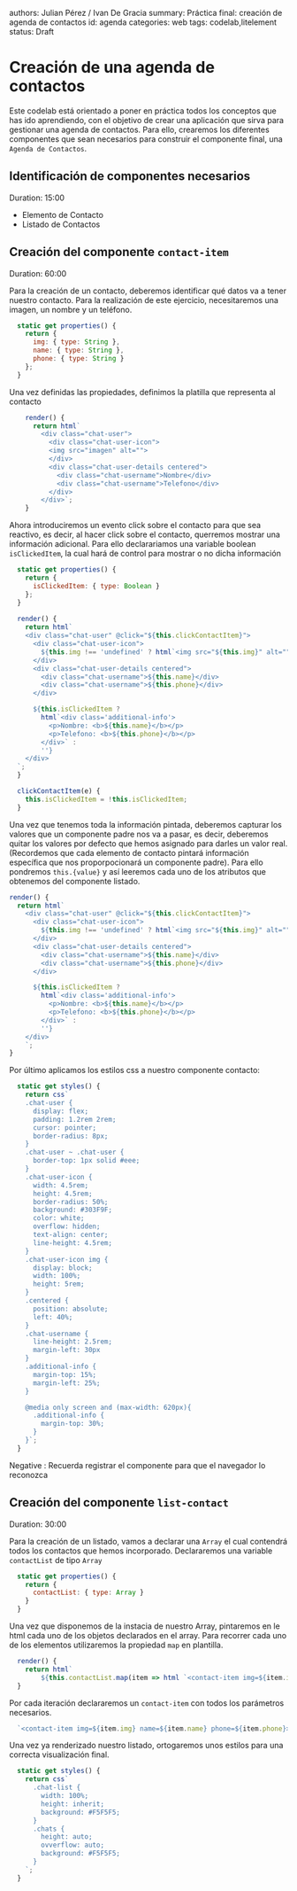 authors: Julian Pérez / Ivan De Gracia
summary: Práctica final: creación de agenda de contactos
id: agenda
categories: web
tags: codelab,litelement
status: Draft

# Creación de una agenda de contactos

Este codelab está orientado a poner en práctica todos los conceptos que has ido aprendiendo, con el objetivo de crear una aplicación que sirva para gestionar una agenda de contactos.
Para ello, crearemos los diferentes componentes que sean necesarios para construir el componente final, una `Agenda de Contactos`.

## Identificación de componentes necesarios
Duration: 15:00

* Elemento de Contacto
* Listado de Contactos

## Creación del componente `contact-item`
Duration: 60:00

Para la creación de un contacto, deberemos identificar qué datos va a tener nuestro contacto. Para la realización de este ejercicio, necesitaremos una imagen, un nombre y un teléfono.

```javascript
  static get properties() {
    return {
      img: { type: String },
      name: { type: String },
      phone: { type: String }
    };
  }
```

Una vez definidas las propiedades, definimos la platilla que representa al contacto

```javascript
    render() {
      return html`
        <div class="chat-user">
          <div class="chat-user-icon">
          <img src="imagen" alt="">
          </div>
          <div class="chat-user-details centered">
            <div class="chat-username">Nombre</div>
            <div class="chat-username">Telefono</div>
          </div>
        </div>`;
    }
```

Ahora introduciremos un evento click sobre el contacto para que sea reactivo, es decir, al hacer click sobre el contacto, querremos mostrar una información adicional. Para ello declarariamos una variable boolean `isClickedItem`, la cual hará de control para mostrar o no dicha información

```javascript
  static get properties() {
    return {
      isClickedItem: { type: Boolean }
    };
  }
  
  render() {
    return html`
    <div class="chat-user" @click="${this.clickContactItem}">
      <div class="chat-user-icon">
        ${this.img !== 'undefined' ? html`<img src="${this.img}" alt="">` : html`${this.formatName(this.name)}`}
      </div>
      <div class="chat-user-details centered">
        <div class="chat-username">${this.name}</div>
        <div class="chat-username">${this.phone}</div>
      </div>

      ${this.isClickedItem ?
        html`<div class='additional-info'>
          <p>Nombre: <b>${this.name}</b></p>
          <p>Telefono: <b>${this.phone}</b></p>
        </div>` :
        ''}
    </div>
  `;
  }

  clickContactItem(e) {
    this.isClickedItem = !this.isClickedItem;
  }
```

Una vez que tenemos toda la información pintada, deberemos capturar los valores que un componente padre nos va a pasar, es decir, deberemos quitar los valores por defecto que hemos asignado para darles un valor real. (Recordemos que cada elemento de contacto pintará información específica que nos proporpocionará un componente padre). Para ello pondremos `this.{value}` y así leeremos cada uno de los atributos que obtenemos del componente listado.

```javascript
render() {
  return html`
    <div class="chat-user" @click="${this.clickContactItem}">
      <div class="chat-user-icon">
        ${this.img !== 'undefined' ? html`<img src="${this.img}" alt="">` : html`${this.formatName(this.name)}`}
      </div>
      <div class="chat-user-details centered">
        <div class="chat-username">${this.name}</div>
        <div class="chat-username">${this.phone}</div>
      </div>

      ${this.isClickedItem ?
        html`<div class='additional-info'>
          <p>Nombre: <b>${this.name}</b></p>
          <p>Telefono: <b>${this.phone}</b></p>
        </div>` :
        ''}
    </div>
    `;
}
```

Por último aplicamos los estilos css a nuestro componente contacto:

```javascript
  static get styles() {
    return css`
    .chat-user {
      display: flex;
      padding: 1.2rem 2rem;
      cursor: pointer;
      border-radius: 8px;
    }
    .chat-user ~ .chat-user {
      border-top: 1px solid #eee;
    }
    .chat-user-icon {
      width: 4.5rem;
      height: 4.5rem;
      border-radius: 50%;
      background: #303F9F;
      color: white;
      overflow: hidden;
      text-align: center;
      line-height: 4.5rem;
    }
    .chat-user-icon img {
      display: block;
      width: 100%;
      height: 5rem;
    } 
    .centered {
      position: absolute;
      left: 40%;
    }
    .chat-username {
      line-height: 2.5rem;
      margin-left: 30px
    }
    .additional-info {
      margin-top: 15%;
      margin-left: 25%;
    }

    @media only screen and (max-width: 620px){
      .additional-info {
        margin-top: 30%;
      }
    }`;
  }
```

Negative
: Recuerda registrar el componente para que el navegador lo reconozca

## Creación del componente `list-contact`
Duration: 30:00

Para la creación de un listado, vamos a declarar una `Array` el cual contendrá todos los contactos que hemos incorporado. Declararemos una variable `contactList` de tipo `Array`

```javascript
  static get properties() {
    return {
      contactList: { type: Array }
    }
  }
```

Una vez que disponemos de la instacia de nuestro Array, pintaremos en le html cada uno de los objetos declarados en el array.
Para recorrer cada uno de los elementos utilizaremos la propiedad `map` en plantilla.

```javascript
  render() {
    return html`
        ${this.contactList.map(item => html `<contact-item img=${item.img} name=${item.name} phone=${item.phone}></contact-item>`)}`;
  }
```

Por cada iteración declararemos un `contact-item` con todos los parámetros necesarios.

```javascript
  `<contact-item img=${item.img} name=${item.name} phone=${item.phone}></contact-item>`)}
```

Una vez ya renderizado nuestro listado, ortogaremos unos estilos para una correcta visualización final.

```javascript
  static get styles() {
    return css`
      .chat-list {
        width: 100%;
        height: inherit;
        background: #F5F5F5;
      }
      .chats {
        height: auto;
        ovverflow: auto;
        background: #F5F5F5;
      }
    `;
  }
```
